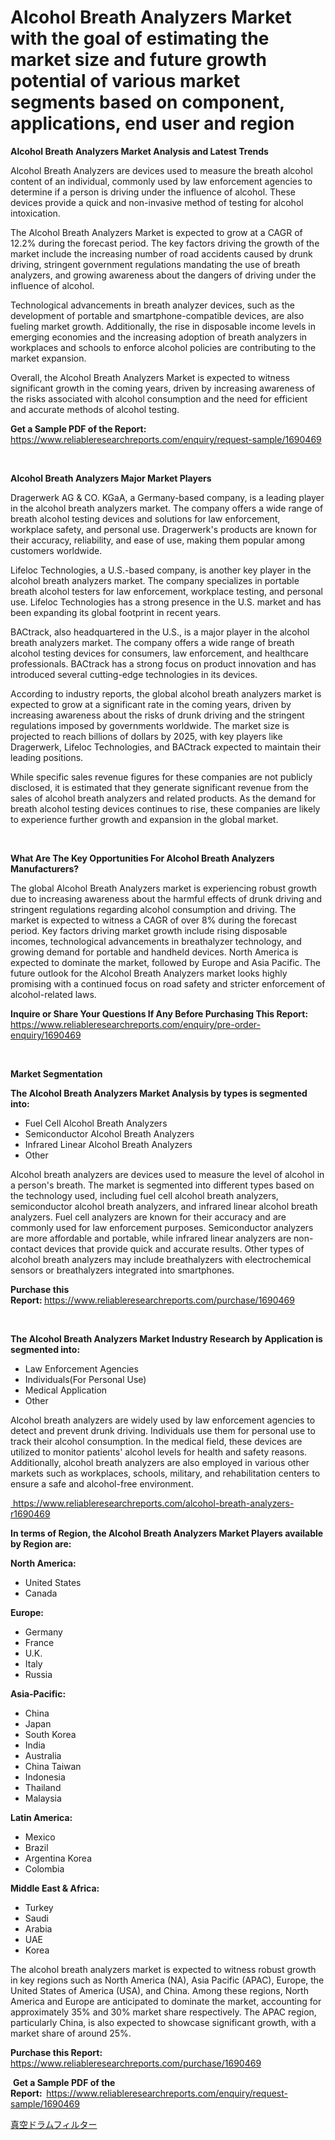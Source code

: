 <p><h1>Alcohol Breath Analyzers Market with the goal of estimating the market size and future growth potential of various market segments based on component, applications, end user and region</h1></p><p><strong>Alcohol Breath Analyzers Market Analysis and Latest Trends</strong></p>
<p><p>Alcohol Breath Analyzers are devices used to measure the breath alcohol content of an individual, commonly used by law enforcement agencies to determine if a person is driving under the influence of alcohol. These devices provide a quick and non-invasive method of testing for alcohol intoxication.</p><p>The Alcohol Breath Analyzers Market is expected to grow at a CAGR of 12.2% during the forecast period. The key factors driving the growth of the market include the increasing number of road accidents caused by drunk driving, stringent government regulations mandating the use of breath analyzers, and growing awareness about the dangers of driving under the influence of alcohol.</p><p>Technological advancements in breath analyzer devices, such as the development of portable and smartphone-compatible devices, are also fueling market growth. Additionally, the rise in disposable income levels in emerging economies and the increasing adoption of breath analyzers in workplaces and schools to enforce alcohol policies are contributing to the market expansion.</p><p>Overall, the Alcohol Breath Analyzers Market is expected to witness significant growth in the coming years, driven by increasing awareness of the risks associated with alcohol consumption and the need for efficient and accurate methods of alcohol testing.</p></p>
<p><strong>Get a Sample PDF of the Report:&nbsp;</strong> <a href="https://www.reliableresearchreports.com/enquiry/request-sample/1690469">https://www.reliableresearchreports.com/enquiry/request-sample/1690469</a></p>
<p>&nbsp;</p>
<p><strong>Alcohol Breath Analyzers Major Market Players</strong></p>
<p><p>Dragerwerk AG & CO. KGaA, a Germany-based company, is a leading player in the alcohol breath analyzers market. The company offers a wide range of breath alcohol testing devices and solutions for law enforcement, workplace safety, and personal use. Dragerwerk's products are known for their accuracy, reliability, and ease of use, making them popular among customers worldwide.</p><p>Lifeloc Technologies, a U.S.-based company, is another key player in the alcohol breath analyzers market. The company specializes in portable breath alcohol testers for law enforcement, workplace testing, and personal use. Lifeloc Technologies has a strong presence in the U.S. market and has been expanding its global footprint in recent years.</p><p>BACtrack, also headquartered in the U.S., is a major player in the alcohol breath analyzers market. The company offers a wide range of breath alcohol testing devices for consumers, law enforcement, and healthcare professionals. BACtrack has a strong focus on product innovation and has introduced several cutting-edge technologies in its devices.</p><p>According to industry reports, the global alcohol breath analyzers market is expected to grow at a significant rate in the coming years, driven by increasing awareness about the risks of drunk driving and the stringent regulations imposed by governments worldwide. The market size is projected to reach billions of dollars by 2025, with key players like Dragerwerk, Lifeloc Technologies, and BACtrack expected to maintain their leading positions.</p><p>While specific sales revenue figures for these companies are not publicly disclosed, it is estimated that they generate significant revenue from the sales of alcohol breath analyzers and related products. As the demand for breath alcohol testing devices continues to rise, these companies are likely to experience further growth and expansion in the global market.</p></p>
<p>&nbsp;</p>
<p><strong>What Are The Key Opportunities For Alcohol Breath Analyzers Manufacturers?</strong></p>
<p><p>The global Alcohol Breath Analyzers market is experiencing robust growth due to increasing awareness about the harmful effects of drunk driving and stringent regulations regarding alcohol consumption and driving. The market is expected to witness a CAGR of over 8% during the forecast period. Key factors driving market growth include rising disposable incomes, technological advancements in breathalyzer technology, and growing demand for portable and handheld devices. North America is expected to dominate the market, followed by Europe and Asia Pacific. The future outlook for the Alcohol Breath Analyzers market looks highly promising with a continued focus on road safety and stricter enforcement of alcohol-related laws.</p></p>
<p><strong>Inquire or Share Your Questions If Any Before Purchasing This Report:</strong> <a href="https://www.reliableresearchreports.com/enquiry/pre-order-enquiry/1690469">https://www.reliableresearchreports.com/enquiry/pre-order-enquiry/1690469</a></p>
<p>&nbsp;</p>
<p><strong>Market Segmentation</strong></p>
<p><strong>The Alcohol Breath Analyzers Market Analysis by types is segmented into:</strong></p>
<p><ul><li>Fuel Cell Alcohol Breath Analyzers</li><li>Semiconductor Alcohol Breath Analyzers</li><li>Infrared Linear Alcohol Breath Analyzers</li><li>Other</li></ul></p>
<p><p>Alcohol breath analyzers are devices used to measure the level of alcohol in a person's breath. The market is segmented into different types based on the technology used, including fuel cell alcohol breath analyzers, semiconductor alcohol breath analyzers, and infrared linear alcohol breath analyzers. Fuel cell analyzers are known for their accuracy and are commonly used for law enforcement purposes. Semiconductor analyzers are more affordable and portable, while infrared linear analyzers are non-contact devices that provide quick and accurate results. Other types of alcohol breath analyzers may include breathalyzers with electrochemical sensors or breathalyzers integrated into smartphones.</p></p>
<p><strong>Purchase this Report:&nbsp;</strong><a href="https://www.reliableresearchreports.com/purchase/1690469">https://www.reliableresearchreports.com/purchase/1690469</a></p>
<p>&nbsp;</p>
<p><strong>The Alcohol Breath Analyzers Market Industry Research by Application is segmented into:</strong></p>
<p><ul><li>Law Enforcement Agencies</li><li>Individuals(For Personal Use)</li><li>Medical Application</li><li>Other</li></ul></p>
<p><p>Alcohol breath analyzers are widely used by law enforcement agencies to detect and prevent drunk driving. Individuals use them for personal use to track their alcohol consumption. In the medical field, these devices are utilized to monitor patients' alcohol levels for health and safety reasons. Additionally, alcohol breath analyzers are also employed in various other markets such as workplaces, schools, military, and rehabilitation centers to ensure a safe and alcohol-free environment.</p></p>
<p><a href="https://www.reliableresearchreports.com/alcohol-breath-analyzers-r1690469">&nbsp;https://www.reliableresearchreports.com/alcohol-breath-analyzers-r1690469</a></p>
<p><strong>In terms of Region, the Alcohol Breath Analyzers Market Players available by Region are:</strong></p>
<p>
    <p> <strong> North America: </strong>
        <ul>
            <li>United States</li>
            <li>Canada</li>
        </ul>
        </p> 
    <p> <strong> Europe: </strong>
        <ul>
            <li>Germany</li>
            <li>France</li>
            <li>U.K.</li>
            <li>Italy</li>
            <li>Russia</li>
        </ul>
        </p> 
    <p> <strong> Asia-Pacific: </strong>
        <ul>
            <li>China</li>
            <li>Japan</li>
            <li>South Korea</li>
            <li>India</li>
            <li>Australia</li>
            <li>China Taiwan</li>
            <li>Indonesia</li>
            <li>Thailand</li>
            <li>Malaysia</li>
        </ul>
        </p> 
    <p> <strong> Latin America: </strong>
        <ul>
            <li>Mexico</li>
            <li>Brazil</li>
            <li>Argentina Korea</li>
            <li>Colombia</li>
        </ul>
        </p> 
    <p> <strong> Middle East & Africa: </strong>
        <ul>
            <li>Turkey</li>
            <li>Saudi</li>
            <li>Arabia</li>
            <li>UAE</li>
            <li>Korea</li>
        </ul>
    </p>
    </p>
<p><p>The alcohol breath analyzers market is expected to witness robust growth in key regions such as North America (NA), Asia Pacific (APAC), Europe, the United States of America (USA), and China. Among these regions, North America and Europe are anticipated to dominate the market, accounting for approximately 35% and 30% market share respectively. The APAC region, particularly China, is also expected to showcase significant growth, with a market share of around 25%.</p></p>
<p><strong>Purchase this Report: </strong><a href="https://www.reliableresearchreports.com/purchase/1690469">https://www.reliableresearchreports.com/purchase/1690469</a></p>
<p>&nbsp;<strong>Get a Sample PDF of the Report:&nbsp;&nbsp;</strong><a href="https://www.reliableresearchreports.com/enquiry/request-sample/1690469">https://www.reliableresearchreports.com/enquiry/request-sample/1690469</a></p>
<p><strong></strong></p>
<p><p><a href="https://github.com/Sophiaard2003/Market-Research-Report-List-1/blob/main/405899036905.md">真空ドラムフィルター</a></p></p>